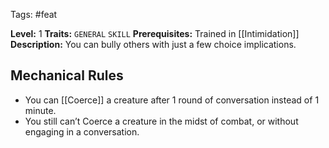  Tags: #feat 

**Level:** 1
**Traits:** `GENERAL` `SKILL`
**Prerequisites:** Trained in [[Intimidation]]
**Description:** You can bully others with just a few choice implications.
## Mechanical Rules

- You can [[Coerce]] a creature after 1 round of conversation instead of 1 minute.
- You still can’t Coerce a creature in the midst of combat, or without engaging in a conversation.
